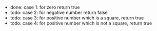 - done: case 1: for zero return true
- todo: case 2: for negative number return false
- todo: case 3: for positive number which is a square, return true
- todo: case 4: for positive number which is not a square, return true